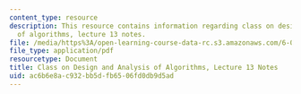 ```yaml
---
content_type: resource
description: This resource contains information regarding class on design and analysis
  of algorithms, lecture 13 notes.
file: /media/https%3A/open-learning-course-data-rc.s3.amazonaws.com/6-046j-design-and-analysis-of-algorithms-spring-2015/ac6b6e8ac932bb5dfb6506fd0db9d5ad_MIT6_046JS15_lec13.pdf
file_type: application/pdf
resourcetype: Document
title: Class on Design and Analysis of Algorithms, Lecture 13 Notes
uid: ac6b6e8a-c932-bb5d-fb65-06fd0db9d5ad
---
```

